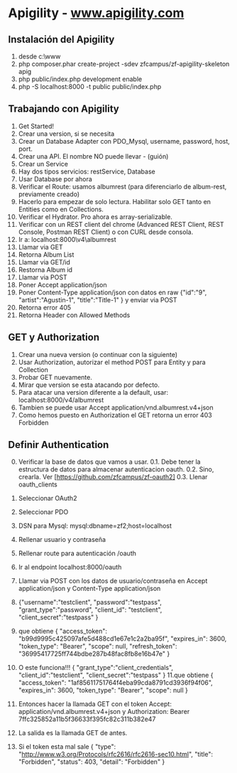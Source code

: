 # Apigility - www.apigility.com

## Instalación del Apigility

1. desde c:\www
2. php composer.phar create-project -sdev zfcampus/zf-apigility-skeleton apig
3. php public/index.php development enable
3. php -S localhost:8000 -t public public/index.php

## Trabajando con Apigility

1. Get Started!
2. Crear una version, si se necesita
3. Crear un Database Adapter con PDO_Mysql, username, password, host, port.
4. Crear una API. El nombre NO puede llevar - (guión)
5. Crear un Service
6. Hay dos tipos servicios: restService, Database
7. Usar Database por ahora
8. Verificar el Route: usamos albumrest (para diferenciarlo de album-rest, previamente creado) 
9. Hacerlo para empezar de solo lectura. Habilitar solo GET tanto en Entities como en Collections.
10. Verificar el Hydrator. Pro ahora es array-serializable.
11. Verificar con un REST client del chrome (Advanced REST Client,  REST Console,  Postman REST Client) o con CURL desde consola.
12. Ir a: localhost:8000\v4\albumrest 
13. Llamar via GET
14. Retorna Album List
15. Llamar via GET/id
16. Restorna Album id
17. Llamar via POST
18. Poner Accept application/json
19. Poner Content-Type application/json con datos en raw
	{"id":"9",
	 "artist":"Agustin-1",
	 "title":"Title-1"
	} y enviar via POST
18. Retorna error 405
19. Retorna Header con Allowed Methods

## GET y Authorization

1. Crear una nueva version (o continuar con la siguiente)
2. Usar Authorization, autorizar el method POST para Entity y para Collection
3. Probar GET nuevamente. 
4. Mirar que version se esta atacando por defecto. 
5. Para atacar una version diferente a la default, usar: localhost:8000/v4/albumrest
6. Tambien se puede usar Accept application/vnd.albumrest.v4+json
7. Como hemos puesto en Authorization el GET retorna un error 403 Forbidden

## Definir Authentication

0. Verificar la base de datos que vamos a usar. 
0.1. Debe tener la estructura de datos para almacenar autenticacion oauth.
0.2. Sino, crearla. Ver [https://github.com/zfcampus/zf-oauth2]
0.3. Llenar oauth_clients

1. Seleccionar OAuth2
2. Seleccionar PDO
3. DSN para Mysql: mysql:dbname=zf2;host=localhost
4. Rellenar usuario y contraseña
5. Rellenar route para autenticación /oauth
6. Ir al endpoint localhost:8000/oauth
7. Llamar via POST con los datos de usuario/contraseña en Accept application/json y Content-Type application/json
8. {"username":"testclient",
	 "password":"testpass",
	 "grant_type":"password",
	 "client_id": "testclient",
     "client_secret":"testpass"
	}
9. que obtiene
	{
	    "access_token": "b99d9995c425097afe5d488cd1e67e1c2a2ba95f",
	    "expires_in": 3600,
	    "token_type": "Bearer",
	    "scope": null,
	    "refresh_token": "36995417725ff744bdbe287b48fac8fb8e16b47e"
	}
10. O este funciona!!! 
	{ 
	 "grant_type":"client_credentials",
	 "client_id":"testclient",
	 "client_secret":"testpass"
	}
11.que obtiene
	{
	    "access_token": "1af85611751764f4eba99cda8791cd3936f94f06",
	    "expires_in": 3600,
	    "token_type": "Bearer",
	    "scope": null
	}
12. Entonces hacer la llamada GET con el token Accept: application/vnd.albumrest.v4+json y Authorization: Bearer 7ffc325852a11b5f36633f395fc82c311b382e47
13. La salida es la llamada GET de antes.
14. Si el token esta mal sale 
	{
	    "type": "http://www.w3.org/Protocols/rfc2616/rfc2616-sec10.html",
	    "title": "Forbidden",
	    "status": 403,
	    "detail": "Forbidden"
	}







 